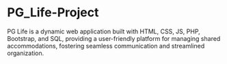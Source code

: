 # PG_Life-Project
PG Life is a dynamic web application built with HTML, CSS, JS, PHP, Bootstrap, and SQL, providing a user-friendly platform for managing shared accommodations, fostering seamless communication and streamlined organization.
